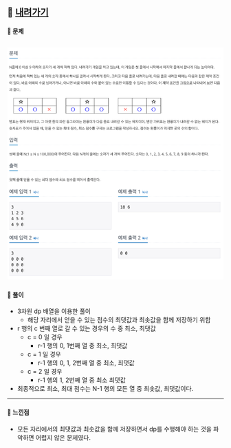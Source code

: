 ## 📖 [내려가기](https://www.acmicpc.net/problem/2096)
#### 📍 문제
![img](./assets/2096_내려가기.png)
---
#### 📍 풀이
- 3차원 dp 배열을 이용한 풀이
  - 해당 자리에서 얻을 수 있는 점수의 최댓값과 최솟값을 함께 저장하기 위함
- r 행의 c 번째 열로 갈 수 있는 경우의 수 중 최소, 최댓값
  - c = 0 일 경우
    - r-1 행의 0, 1번째 열 중 최소, 최댓값
  - c = 1 일 경우
    - r-1 행의 0, 1, 2번째 열 중 최소, 최댓값
  - c = 2 일 경우
    - r-1 행의 1, 2번째 열 중 최소 최댓값
- 최종적으로 최소, 최대 점수는 N-1 행의 모든 열 중 최솟값, 최댓값이다.
---
#### 📍 느낀점
- 모든 자리에서의 최댓값과 최솟값을 함께 저장하면서 dp를 수행해야 하는 것을 파악하면 어렵지 않은 문제였다.